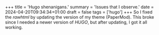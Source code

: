 +++
title = 'Hugo shenanigans.'
summary = 'Issues that I observe.'
date = 2024-04-20T09:34:34+01:00
draft = false
tags = ['hugo']
+++
So I fixed the *rawhtml* by updating the version of my theme (PaperMod).
This broke since I needed a newer version of *HUGO*, but after updating, I got it all working.
